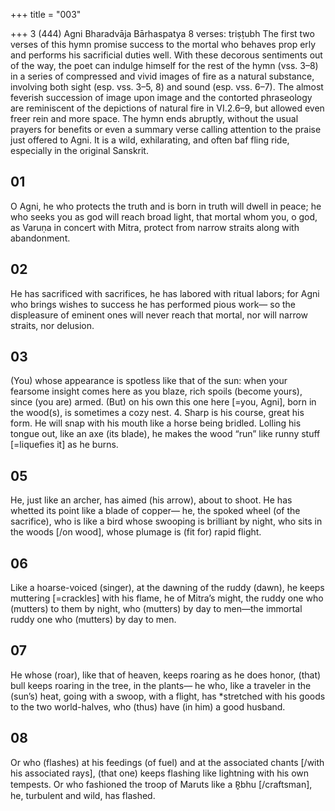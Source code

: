 +++
title = "003"

+++
3 (444)
Agni
Bharadvāja Bārhaspatya
8 verses: triṣṭubh
The first two verses of this hymn promise success to the mortal who behaves prop erly and performs his sacrificial duties well. With these decorous sentiments out of  the way, the poet can indulge himself for the rest of the hymn (vss. 3–8) in a series  of compressed and vivid images of fire as a natural substance, involving both sight  (esp. vss. 3–5, 8) and sound (esp. vss. 6–7). The almost feverish succession of image  upon image and the contorted phraseology are reminiscent of the depictions of  natural fire in VI.2.6–9, but allowed even freer rein and more space. The hymn ends  abruptly, without the usual prayers for benefits or even a summary verse calling  attention to the praise just offered to Agni. It is a wild, exhilarating, and often baf
fling ride, especially in the original Sanskrit.
## 01
O Agni, he who protects the truth and is born in truth will dwell in  peace; he who seeks you as god will reach broad light,
that mortal whom you, o god, as Varuṇa in concert with Mitra, protect  from narrow straits along with abandonment.
## 02
He has sacrificed with sacrifices, he has labored with ritual labors; for  Agni who brings wishes to success he has performed pious work—
so the displeasure of eminent ones will never reach that mortal, nor will  narrow straits, nor delusion.
## 03
(You) whose appearance is spotless like that of the sun: when your  fearsome insight comes here as you blaze,
rich spoils (become yours), since (you are) armed. (But) on his own this  one here [=you, Agni], born in the wood(s), is sometimes a cozy nest. 4. Sharp is his course, great his form. He will snap with his mouth like a  horse being bridled.
Lolling his tongue out, like an axe (its blade), he makes the wood “run”  like runny stuff [=liquefies it] as he burns.
## 05
He, just like an archer, has aimed (his arrow), about to shoot. He has  whetted its point like a blade of copper—
he, the spoked wheel (of the sacrifice), who is like a bird whose swooping  is brilliant by night, who sits in the woods [/on wood], whose plumage  is (fit for) rapid flight.
## 06
Like a hoarse-voiced (singer), at the dawning of the ruddy (dawn), he  keeps muttering [=crackles] with his flame, he of Mitra’s might,
the ruddy one who (mutters) to them by night, who (mutters) by day to  men—the immortal ruddy one who (mutters) by day to men.
## 07
He whose (roar), like that of heaven, keeps roaring as he does honor,  (that) bull keeps roaring in the tree, in the plants— he who, like a traveler in the (sun’s) heat, going with a swoop, with a  flight, has *stretched with his goods to the two world-halves, who
(thus) have (in him) a good husband.
## 08
Or who (flashes) at his feedings (of fuel) and at the associated chants  [/with his associated rays], (that one) keeps flashing like lightning with  his own tempests.
Or who fashioned the troop of Maruts like a R̥bhu [/craftsman], he,  turbulent and wild, has flashed.
